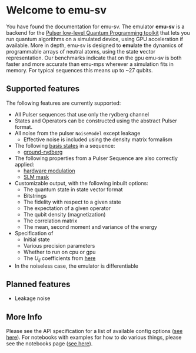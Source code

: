 # Welcome to emu-sv

You have found the documentation for emu-sv. The emulator **emu-sv** is a backend for the [Pulser low-level Quantum Programming toolkit](https://pulser.readthedocs.io) that lets you run quantum algorithms on a simulated device, using GPU acceleration if available. More in depth, emu-sv is designed to **emu**late the dynamics of programmable arrays of neutral atoms, using the **s**tate **v**ector representation. Our benchmarks indicate that on the gpu emu-sv is both faster and more accurate than emu-mps wherever a simulation fits in memory. For typical sequences this means up to ~27 qubits.

## Supported features

The following features are currently supported:

- All Pulser sequences that use only the rydberg channel
- States and Operators can be constructed using the abstract Pulser format.
- All noise from the pulser `NoiseModel` except leakage
    - Effective noise is included using the density matrix formalism
- The following [basis states](https://pulser.readthedocs.io/en/stable/conventions.html) in a sequence:
    - [ground-rydberg](https://pulser.readthedocs.io/en/stable/review.html#programmable-arrays-of-rydberg-atoms)
- The following properties from a Pulser Sequence are also correctly applied:
    - [hardware modulation](https://pulser.readthedocs.io/en/stable/tutorials/output_mod_eom.html)
    - [SLM mask](https://pulser.readthedocs.io/en/stable/tutorials/slm_mask.html)
- Customizable output, with the following inbuilt options:
    - The quantum state in state vector format
    - Bitstrings
    - The fidelity with respect to a given state
    - The expectation of a given operator
    - The qubit density (magnetization)
    - The correlation matrix
    - The mean, second moment and variance of the energy
- Specification of
    - Initial state
    - Various precision parameters
    - Whether to run on cpu or gpu
    - The $U_{ij}$ coefficients from [here](../emu_mps//advanced/hamiltonian.md)
- In the noiseless case, the emulator is differentiable


## Planned features

- Leakage noise

## More Info
Please see the API specification for a list of available config options ([see here](api.md)).
For notebooks with examples for how to do various things, please see the notebooks page ([see here](./notebooks/index.md)).
